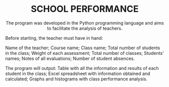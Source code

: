 <h1 align="center">

<br>
<br>
SCHOOL PERFORMANCE
</h1>

<p align="center">The program was developed in the Python programming language and aims to facilitate the analysis of teachers.</p>

<p>
Before starting, the teacher must have in hand:

Name of the teacher;
Course name;
Class name;
Total number of students in the class;
Weight of each assessment;
Total number of classes;
Students' names;
Notes of all evaluations;
Number of student absences.

The program will output:
Table with all the information and results of each student in the class;
Excel spreadsheet with information obtained and calculated;
Graphs and histograms with class performance analysis.</p>
